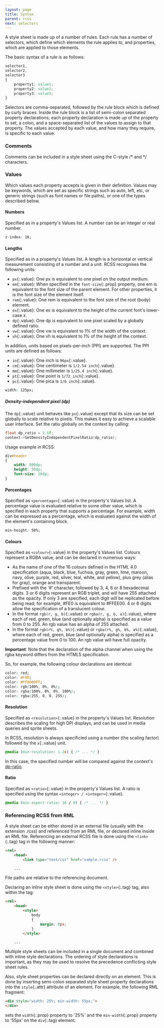 ```yaml
---
layout: page
title: Syntax
parent: rcss
next: selectors
---
```


A style sheet is made up of a number of rules. Each rule has a number of selectors, which define which elements the rule applies to, and properties, which are applied to those elements.

The basic syntax of a rule is as follows:

```css
selector1,
selector2,
selector3
{
	property1: value1;
	property2: value2;
	property3: value3;
}
```

Selectors are comma-separated, followed by the rule block which is defined by curly braces. Inside the rule block is a list of semi-colon separated property declarations; each property declaration is made up of the property to set, a colon, and a space-separated list of the values to assign to that property. The values accepted by each value, and how many they require, is specific to each value.

### Comments

Comments can be included in a style sheet using the C-style /* and */ characters.

### Values

Which values each property accepts is given in their definition. Values may be keywords, which are set as specific strings such as auto, left, etc, or generic strings (such as font names or file paths), or one of the types described below.

#### Numbers

Specified as <number> in a property's Values list. A number can be an integer or real number.

```css
z-index: 16;
```

#### Lengths

Specified as <length> in a property's Values list. A length is a horizontal or vertical measurement consisting of a number and a unit. RCSS recognises the following units:

- `px`{:.value}: One px is equivalent to one pixel on the output medium.
- `em`{:.value}: When specified in the `font-size`{:.prop} property, one em is equivalent to the font size of the parent element. For other properties, it is the font size of the element itself.
- `rem`{:.value}: One rem is equivalent to the font size of the root (body) element.
- `ex`{:.value}: One ex is equivalent to the height of the current font's lower-case x.
- `dp`{:.value}: One dp is equivalent to one pixel scaled by a globally defined ratio.
- `vw`{:.value}: One vw is equivalent to 1% of the width of the context.
- `vh`{:.value}: One vh is equivalent to 1% of the height of the context.

In addition, units based on pixels-per-inch (PPI) are supported. The PPI units are defined as follows:

- `in`{:.value}: One inch is `96px`{:.value}.
- `cm`{:.value}: One centimeter is `1/2.54 inch`{:.value}.
- `mm`{:.value}: One millimeter is `1/25.4 inch`{:.value}.
- `pt`{:.value}: One point is `1/72 inch`{:.value}.
- `pc`{:.value}: One pica is `1/6 inch`{:.value}.

```css
width: 125px;
```

##### Density-independent pixel (dp)

The `dp`{:.value} unit behaves like `px`{:.value} except that its size can be set globally to scale relative to pixels. This makes it easy to achieve a scalable user interface. Set the ratio globally on the context by calling:

```c++
float dp_ratio = 1.5f;
context->SetDensityIndependentPixelRatio(dp_ratio);
```

Usage example in RCSS:
```css
div#header 
{
	width: 800dp;
	height: 50dp;
	font-size: 20dp;
}
```

#### Percentages

Specified as `<percentage>`{:.value} in the property's Values list. A percentage value is evaluated relative to some other value, which is specified in each property that supports a percentage. For example, width can be expressed as a percentage, which is evaluated against the width of the element's containing block.

```css
min-height: 50%;
```

#### Colours

Specified as `<colour>`{:.value} in the property's Values list. Colours represent a RGBA value, and can be declared in numerous ways:

* As the name of one of the 16 colours defined in the HTML 4.0 specification (aqua, black, blue, fuchsia, gray, green, lime, maroon, navy, olive, purple, red, silver, teal, white, and yellow), plus grey (alias for gray), orange and transparent.
* Prefixed with the '#' character, followed by 3, 4, 6 or 8 hexadecimal digits. 3 or 6 digits represent an RGB triplet, and will have 255 attached as the opacity. If only 3 are specified, each digit will be replicated before being read; for example, #FE0 is equivalent to #FFEE00. 4 or 8 digits allow the specification of a translucent colour.
* In the format `rgb(r, g, b)`{:.value} or `rgba(r, g, b, a)`{:.value}, where each of red, green, blue (and optionally alpha) is specified as a value from 0 to 255. An rgb value has an alpha of 255 attached.
* In the format `rgb(r%, g%, b%)`{:.value} or `rgba(r%, g%, b%, a%)`{:.value}, where each of red, green, blue (and optionally alpha) is specified as a percentage value from 0 to 100. An rgb value will have full opacity. 

**Important**: Note that the declaration of the alpha channel when using the rgba keyword differs from the HTML5 specification.

So, for example, the following colour declarations are identical:

```css
color: red;
color: #F00;
color: #FF0000FF;
color: rgb(100%, 0%, 0%);
color: rgba(100%, 0%, 0%, 100%);
color: rgba(255, 0, 0, 255);
```

#### Resolution

Specified as `<resolution>`{:.value} in the property's Values list. Resolution describes the scaling for high DPI displays, and can be used in media queries and sprite sheets.

In RCSS, resolution is always specificied using a number (the scaling factor) followed by the `x`{:.value} unit.

```css
@media (min-resolution: 1.2x) { /* ... */ }
```

In this case, the specified number will be compared against the context's [dp-ratio](#density-independent-pixel-dp).

#### Ratio

Specified as `<ratio>`{:.value} in the property's Values list. A ratio is specified using the syntax `<integer> / <integer>`{:.value}.

```css
@media (min-aspect-ratio: 16 / 9) { /* ... */ }
```

### Referencing RCSS from RML

A style sheet can be either stored in an external file (usually with the extension .rcss) and referenced from an RML file, or declared inline inside an RML file. Referencing an external RCSS file is done using the `<link>`{:.tag} tag in the following manner:

```html
<rml>
	<head>
		<link type="text/css" href="sample.rcss" />

	...
```

File paths are relative to the referencing document.

Declaring an inline style sheet is done using the `<style>`{:.tag} tag, also within the <head> tag:

```html
<rml>
	<head>
		<style>
			body
			{
				margin: 0px;
			}
		</style>

	...
```

Multiple style sheets can be included in a single document and combined with inline style declarations. The ordering of style declarations is important, as they may be used to resolve the precedence conflicting style sheet rules.

Also, style sheet properties can be declared directly on an element. This is done by inserting semi-colon separated style sheet property declarations into the `style`{:.attr} attribute of an element. For example, the following RML fragment:

```html
<div style="width: 25%; min-width: 55px;">
</div>
```

sets the `width`{:.prop} property to '25%' and the `min-width`{:.prop} property to '55px' on the `div`{:.tag} element. 